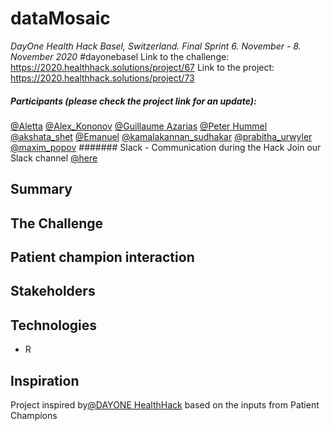 # dataMosaic
*DayOne Health Hack Basel, Switzerland. Final Sprint 6. November - 8. November 2020* #dayonebasel
Link to the challenge: https://2020.healthhack.solutions/project/67
Link to the project: https://2020.healthhack.solutions/project/73
##### Participants (please check the project link for an update):
[@Aletta](https://2020.healthhack.solutions/user/Aletta)
[@Alex_Kononov](https://2020.healthhack.solutions/user/Alex_Kononov)
[@Guillaume Azarias](https://2020.healthhack.solutions/user/GuillaumeAzarias)
[@Peter Hummel](https://2020.healthhack.solutions/user/PeterHummel)
[@akshata_shet](https://2020.healthhack.solutions/user/akshata_shet)
[@Emanuel](https://2020.healthhack.solutions/user/emanuel) 
[@kamalakannan_sudhakar](https://2020.healthhack.solutions/user/kamalakannan_sudhakar)
[@prabitha_urwyler](https://2020.healthhack.solutions/user/prabitha_urwyler)
[@maxim_popov](https://2020.healthhack.solutions/user/maxim_popov)
####### Slack - Communication during the Hack
Join our Slack channel [@here](https://dayonehealthhack.slack.com/archives/C01CP943HV5)

## Summary

## The Challenge

## Patient champion interaction

## Stakeholders

## Technologies
* R

## Inspiration
Project inspired by[@DAYONE HealthHack](https://2020.healthhack.solutions/) based on the inputs from Patient Champions
